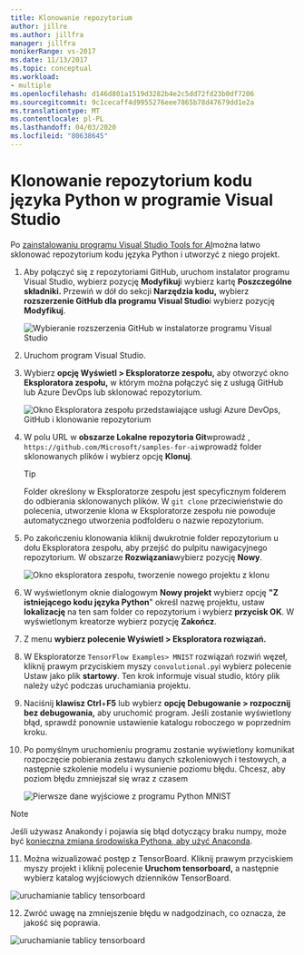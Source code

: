 ```yaml
---
title: Klonowanie repozytorium
author: jillre
ms.author: jillfra
manager: jillfra
monikerRange: vs-2017
ms.date: 11/13/2017
ms.topic: conceptual
ms.workload:
- multiple
ms.openlocfilehash: d146d801a1519d3282b4e2c5dd72fd23b0df7206
ms.sourcegitcommit: 9c1cecaff4d9955276eee7865b78d47679dd1e2a
ms.translationtype: MT
ms.contentlocale: pl-PL
ms.lasthandoff: 04/03/2020
ms.locfileid: "80638645"
---
```

# <a name="clone-a-repository-of-python-code-in-visual-studio"></a>Klonowanie repozytorium kodu języka Python w programie Visual Studio

Po [zainstalowaniu programu Visual Studio Tools for AI](installation.md)można łatwo sklonować repozytorium kodu języka Python i utworzyć z niego projekt.

1. Aby połączyć się z repozytoriami GitHub, uruchom instalator programu Visual Studio, wybierz pozycję **Modyfikuj**i wybierz kartę **Poszczególne składniki.** Przewiń w dół do sekcji **Narzędzia kodu,** wybierz **rozszerzenie GitHub dla programu Visual Studio**i wybierz pozycję **Modyfikuj**.

    ![Wybieranie rozszerzenia GitHub w instalatorze programu Visual Studio](media/create-project-repo/installation-github-extension.png)

2. Uruchom program Visual Studio.

3. Wybierz **opcję Wyświetl > Eksploratorze zespołu,** aby otworzyć okno **Eksploratora zespołu,** w którym można połączyć się z usługą GitHub lub Azure DevOps lub sklonować repozytorium.

    ![Okno Eksploratora zespołu przedstawiające usługi Azure DevOps, GitHub i klonowanie repozytorium](media/create-project-repo/team-explorer-devops.png)

4. W polu URL w **obszarze Lokalne repozytoria Git**wprowadź , `https://github.com/Microsoft/samples-for-ai`wprowadź folder sklonowanych plików i wybierz opcję **Klonuj**.

    > [!Tip]
    > Folder określony w Eksploratorze zespołu jest specyficznym folderem do odbierania sklonowanych plików. W `git clone` przeciwieństwie do polecenia, utworzenie klona w Eksploratorze zespołu nie powoduje automatycznego utworzenia podfolderu o nazwie repozytorium.

5. Po zakończeniu klonowania kliknij dwukrotnie folder repozytorium u dołu Eksploratora zespołu, aby przejść do pulpitu nawigacyjnego repozytorium. W obszarze **Rozwiązania**wybierz pozycję **Nowy**.

    ![Okno eksploratora zespołu, tworzenie nowego projektu z klonu](media/create-project-repo/team-explorer-new-project.png)

6. W wyświetlonym oknie dialogowym **Nowy projekt** wybierz opcję **"Z istniejącego kodu języka Python**" określ nazwę projektu, ustaw **lokalizację** na ten sam folder co repozytorium i wybierz **przycisk OK**. W wyświetlonym kreatorze wybierz pozycję **Zakończ**.

7. Z menu **wybierz polecenie Wyświetl > Eksploratora rozwiązań.**

8. W Eksploratorze `TensorFlow Examples> MNIST` rozwiązań rozwiń węzeł, kliknij prawym przyciskiem myszy `convolutional.py`i wybierz polecenie Ustaw jako plik **startowy**. Ten krok informuje visual studio, który plik należy użyć podczas uruchamiania projektu.

9. Naciśnij **klawisz Ctrl**+**F5** lub wybierz **opcję Debugowanie > rozpocznij bez debugowania,** aby uruchomić program. Jeśli zostanie wyświetlony błąd, sprawdź ponownie ustawienie katalogu roboczego w poprzednim kroku.

10. Po pomyślnym uruchomieniu programu zostanie wyświetlony komunikat rozpoczęcie pobierania zestawu danych szkoleniowych i testowych, a następnie szkolenie modelu i wysunienie poziomu błędu. Chcesz, aby poziom błędu zmniejszał się wraz z czasem

    ![Pierwsze dane wyjściowe z programu Python MNIST](media/create-project-repo/tensorflow-mnist-running.png)

   > [!NOTE]
   > Jeśli używasz Anakondy i pojawia się błąd dotyczący braku numpy, może być [konieczna zmiana środowiska Pythona, aby użyć Anaconda](../python/selecting-a-python-environment-for-a-project.md).

11. Można wizualizować postęp z TensorBoard. Kliknij prawym przyciskiem myszy projekt i kliknij polecenie **Uruchom tensorboard,** a następnie wybierz katalog wyjściowych dzienników TensorBoard.

   ![uruchamianie tablicy tensorboard](media/create-project-repo/run-tensorboard.png)

12. Zwróć uwagę na zmniejszenie błędu w nadgodzinach, co oznacza, że jakość się poprawia.

   ![uruchamianie tablicy tensorboard](media/create-project-repo/tensorboard.png)
